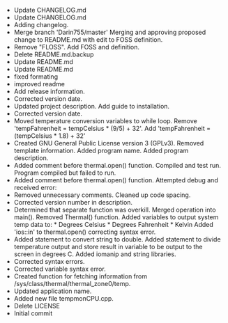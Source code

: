 - Update CHANGELOG.md
- Update CHANGELOG.md
- Adding changelog.
- Merge branch 'Darin755/master' Merging and approving proposed change to README.md with edit to FOSS definition.
- Remove "FLOSS". Add FOSS and definition.
- Delete README.md.backup
- Update README.md
- Update README.md
- fixed formating
- improved readme
- Add release information.
- Corrected version date.
- Updated project description. Add guide to installation.
- Corrected version date.
- Moved temperature conversion variables to while loop. Remove 'tempFahrenheit = tempCelsius * (9/5) + 32'. Add 'tempFahrenheit = (tempCelsius * 1.8) + 32'
- Created GNU General Public License version 3 (GPLv3). Removed template information. Added program name. Added program description.
- Added comment before thermal.open() function. Compiled and test run. Program compiled but failed to run.
- Added comment before thermal.open() function. Attempted debug and received error:
- Removed unnecessary comments. Cleaned up code spacing.
- Corrected version number in description.
- Determined that separate function was overkill. Merged operation into main(). Removed Thermal() function. Added variables to output system temp data to:  * Degrees Celsius  * Degrees Fahrenheit  * Kelvin Added 'ios::in' to thermal.open() correcting syntax error.
- Added statement to convert string to double. Added statement to divide temperature output and store result in variable to be output to the screen in degrees C. Added iomanip and string libraries.
- Corrected syntax errors.
- Corrected variable syntax error.
- Created function for fetching information from /sys/class/thermal/thermal_zone0/temp.
- Updated application name.
- Added new file tempmonCPU.cpp.
- Delete LICENSE
- Initial commit

